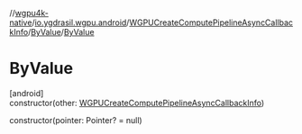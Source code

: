//[wgpu4k-native](../../../../index.md)/[io.ygdrasil.wgpu.android](../../index.md)/[WGPUCreateComputePipelineAsyncCallbackInfo](../index.md)/[ByValue](index.md)/[ByValue](-by-value.md)

# ByValue

[android]\
constructor(other: [WGPUCreateComputePipelineAsyncCallbackInfo](../index.md))

constructor(pointer: Pointer? = null)